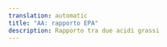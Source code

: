 ```yaml
---
translation: automatic
title: "AA: rapporto EPA"
description: Rapporto tra due acidi grassi
---
```

